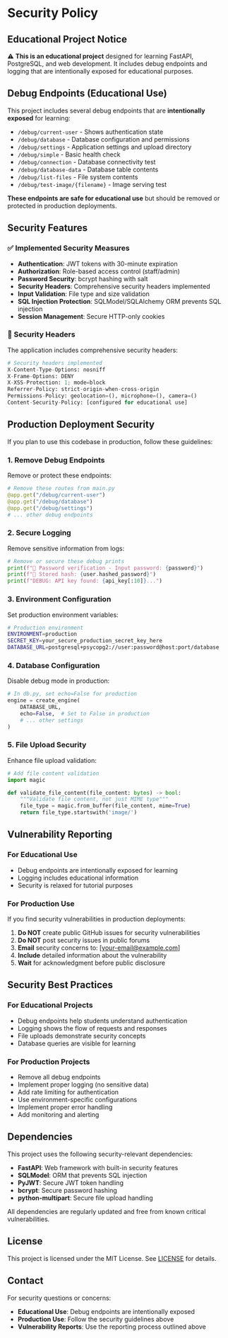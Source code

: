 # Security Policy

## Educational Project Notice

⚠️ **This is an educational project** designed for learning FastAPI, PostgreSQL, and web development. It includes debug endpoints and logging that are intentionally exposed for educational purposes.

## Debug Endpoints (Educational Use)

This project includes several debug endpoints that are **intentionally exposed** for learning:

- `/debug/current-user` - Shows authentication state
- `/debug/database` - Database configuration and permissions
- `/debug/settings` - Application settings and upload directory
- `/debug/simple` - Basic health check
- `/debug/connection` - Database connectivity test
- `/debug/database-data` - Database table contents
- `/debug/list-files` - File system contents
- `/debug/test-image/{filename}` - Image serving test

**These endpoints are safe for educational use** but should be removed or protected in production deployments.

## Security Features

### ✅ Implemented Security Measures

- **Authentication**: JWT tokens with 30-minute expiration
- **Authorization**: Role-based access control (staff/admin)
- **Password Security**: bcrypt hashing with salt
- **Security Headers**: Comprehensive security headers implemented
- **Input Validation**: File type and size validation
- **SQL Injection Protection**: SQLModel/SQLAlchemy ORM prevents SQL injection
- **Session Management**: Secure HTTP-only cookies

### 🔧 Security Headers

The application includes comprehensive security headers:

```python
# Security headers implemented
X-Content-Type-Options: nosniff
X-Frame-Options: DENY
X-XSS-Protection: 1; mode=block
Referrer-Policy: strict-origin-when-cross-origin
Permissions-Policy: geolocation=(), microphone=(), camera=()
Content-Security-Policy: [configured for educational use]
```

## Production Deployment Security

If you plan to use this codebase in production, follow these guidelines:

### 1. Remove Debug Endpoints

Remove or protect these endpoints:
```python
# Remove these routes from main.py
@app.get("/debug/current-user")
@app.get("/debug/database")
@app.get("/debug/settings")
# ... other debug endpoints
```

### 2. Secure Logging

Remove sensitive information from logs:
```python
# Remove or secure these debug prints
print(f"🔐 Password verification - Input password: {password}")
print(f"🔐 Stored hash: {user.hashed_password}")
print(f"DEBUG: API key found: {api_key[:10]}...")
```

### 3. Environment Configuration

Set production environment variables:
```bash
# Production environment
ENVIRONMENT=production
SECRET_KEY=your_secure_production_secret_key_here
DATABASE_URL=postgresql+psycopg2://user:password@host:port/database
```

### 4. Database Configuration

Disable debug mode in production:
```python
# In db.py, set echo=False for production
engine = create_engine(
    DATABASE_URL,
    echo=False,  # Set to False in production
    # ... other settings
)
```

### 5. File Upload Security

Enhance file upload validation:
```python
# Add file content validation
import magic

def validate_file_content(file_content: bytes) -> bool:
    """Validate file content, not just MIME type"""
    file_type = magic.from_buffer(file_content, mime=True)
    return file_type.startswith('image/')
```

## Vulnerability Reporting

### For Educational Use
- Debug endpoints are intentionally exposed for learning
- Logging includes educational information
- Security is relaxed for tutorial purposes

### For Production Use
If you find security vulnerabilities in production deployments:

1. **Do NOT** create public GitHub issues for security vulnerabilities
2. **Do NOT** post security issues in public forums
3. **Email** security concerns to: [your-email@example.com]
4. **Include** detailed information about the vulnerability
5. **Wait** for acknowledgment before public disclosure

## Security Best Practices

### For Educational Projects
- Debug endpoints help students understand authentication
- Logging shows the flow of requests and responses
- File uploads demonstrate security concepts
- Database queries are visible for learning

### For Production Projects
- Remove all debug endpoints
- Implement proper logging (no sensitive data)
- Add rate limiting for authentication
- Use environment-specific configurations
- Implement proper error handling
- Add monitoring and alerting

## Dependencies

This project uses the following security-relevant dependencies:

- **FastAPI**: Web framework with built-in security features
- **SQLModel**: ORM that prevents SQL injection
- **PyJWT**: Secure JWT token handling
- **bcrypt**: Secure password hashing
- **python-multipart**: Secure file upload handling

All dependencies are regularly updated and free from known critical vulnerabilities.

## License

This project is licensed under the MIT License. See [LICENSE](LICENSE) for details.

## Contact

For security questions or concerns:
- **Educational Use**: Debug endpoints are intentionally exposed
- **Production Use**: Follow the security guidelines above
- **Vulnerability Reports**: Use the reporting process outlined above

